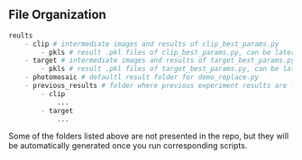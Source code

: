 ## File Organization

```python
reults
    - clip # intermediate images and results of clip_best_params.py
        - pkls # result .pkl files of clip_best_params.py, can be later used by demo_replace.py
    - target # intermediate images and results of target_best_params.py & target_naive.py
        - pkls # result .pkl files of target_best_params.py, can be later used by demo_replace.py
    - photomosaic # defaultl result folder for demo_replace.py
    - previous_results # folder where previous experiment results are located
        - clip
            ...
        - target
            ...

```

Some of the folders listed above are not presented in the repo, but they will be automatically generated once you run corresponding scripts.
